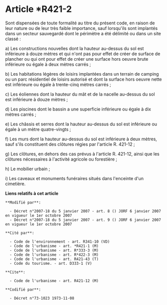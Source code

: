 # Article *R421-2

Sont dispensées de toute formalité au titre du présent code, en raison de leur nature ou de leur très faible importance, sauf
lorsqu'ils sont implantés dans un secteur sauvegardé dont le périmètre a été délimité ou dans un site classé :

a) Les constructions nouvelles dont la hauteur au-dessus du sol est inférieure à douze mètres et qui n'ont pas pour effet de
créer de surface de plancher ou qui ont pour effet de créer une surface hors oeuvre brute inférieure ou égale à deux mètres
carrés ;

b) Les habitations légères de loisirs implantées dans un terrain de camping ou un parc résidentiel de loisirs autorisé et
dont la surface hors oeuvre nette est inférieure ou égale à trente-cinq mètres carrés ;

c) Les éoliennes dont la hauteur du mât et de la nacelle au-dessus du sol est inférieure à douze mètres ;

d) Les piscines dont le bassin a une superficie inférieure ou égale à dix mètres carrés ;

e) Les châssis et serres dont la hauteur au-dessus du sol est inférieure ou égale à un mètre quatre-vingts ;

f) Les murs dont la hauteur au-dessus du sol est inférieure à deux mètres, sauf s'ils constituent des clôtures régies par
l'article R. 421-12 ;

g) Les clôtures, en dehors des cas prévus à l'article R. 421-12, ainsi que les clôtures nécessaires à l'activité agricole ou
forestière ;

h) Le mobilier urbain ;

i) Les caveaux et monuments funéraires situés dans l'enceinte d'un cimetière.

**Liens relatifs à cet article**

	**Modifié par**:

	  - Décret n°2007-18 du 5 janvier 2007 - art. 8 () JORF 6 janvier 2007 en vigueur le 1er octobre 2007
	  - Décret n°2007-18 du 5 janvier 2007 - art. 9 () JORF 6 janvier 2007 en vigueur le 1er octobre 2007

	**Cité par**:

	  - Code de l'environnement - art. R341-10 (VD)
	  - Code de l'urbanisme - art. *R421-1 (M)
	  - Code de l'urbanisme - art. R*333-3 (M)
	  - Code de l'urbanisme - art. R*422-3 (M)
	  - Code de l'urbanisme - art. R421-43 (T)
	  - Code du tourisme. - art. D333-1 (V)

	**Cite**:

	  - Code de l'urbanisme - art. R421-12 (M)

	**Codifié par**:

	  - Décret n°73-1023 1973-11-08
